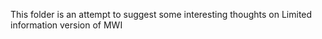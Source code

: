 This folder is an attempt to suggest some interesting thoughts on Limited information version of MWI 
